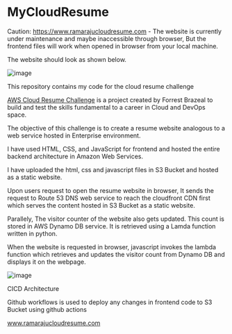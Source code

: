 # MyCloudResume

Caution: https://www.ramarajucloudresume.com - The website is currently under maintenance and maybe inaccessible through browser, But the frontend files will work when opened in browser from your local machine.

The website should look as shown below.

![image](https://github.com/Muppalla-Ramaraju/MyCloudResume/assets/79083233/1f2607a0-91fe-466e-b268-8f531da4aa99)


This repository contains my code for the cloud resume challenge

[AWS Cloud Resume Challenge](https://cloudresumechallenge.dev/) is a project created by Forrest Brazeal to build and test the skills fundamental to a career in Cloud and DevOps space.

The objective of this challenge is to create a resume website analogous to a web service hosted in Enterprise environment. 

I have used HTML, CSS, and JavaScript for frontend and hosted the entire backend architecture in Amazon Web Services.

I have uploaded the html, css and javascript files in S3 Bucket and hosted as a static website.

Upon users request to open the resume website in browser, It sends the request to Route 53 DNS web service to reach the cloudfront CDN first which serves the content hosted in S3 Bucket as a static website.

Parallely, The visitor counter of the website also gets updated. This count is stored in AWS Dynamo DB service. It is retrieved using a Lamda function written in python.

When the website is requested in browser, javascript invokes the lambda function which retrieves and updates the visitor count from Dynamo DB and displays it on the webpage.


![image](https://github.com/Muppalla-Ramaraju/MyCloudResume/assets/79083233/3745ab42-f17f-4c3f-acfe-dabc2280461c)


CICD Architecture

Github workflows is used to deploy any changes in frontend code to S3 Bucket using github actions

www.ramarajucloudresume.com
